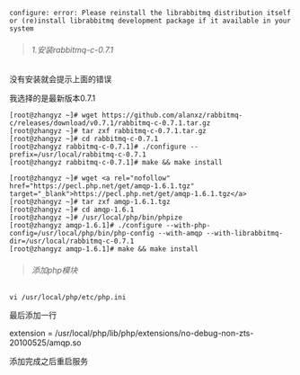 ```shell
configure: error: Please reinstall the librabbitmq distribution itself or (re)install librabbitmq development package if it available in your system
```

> ###### 1.安装rabbitmq-c-0.7.1

没有安装就会提示上面的错误

我选择的是最新版本0.7.1

```shell
[root@zhangyz ~]# wget https://github.com/alanxz/rabbitmq-c/releases/download/v0.7.1/rabbitmq-c-0.7.1.tar.gz
[root@zhangyz ~]# tar zxf rabbitmq-c-0.7.1.tar.gz
[root@zhangyz ~]# cd rabbitmq-c-0.7.1
[root@zhangyz rabbitmq-c-0.7.1]# ./configure --prefix=/usr/local/rabbitmq-c-0.7.1
[root@zhangyz rabbitmq-c-0.7.1]# make && make install

[root@zhangyz ~]# wget <a rel="nofollow" href="https://pecl.php.net/get/amqp-1.6.1.tgz" target="_blank">https://pecl.php.net/get/amqp-1.6.1.tgz</a>
[root@zhangyz ~]# tar zxf amqp-1.6.1.tgz
[root@zhangyz ~]# cd amqp-1.6.1
[root@zhangyz ~]# /usr/local/php/bin/phpize
[root@zhangyz amqp-1.6.1]# ./configure --with-php-config=/usr/local/php/bin/php-config --with-amqp --with-librabbitmq-dir=/usr/local/rabbitmq-c-0.7.1
[root@zhangyz amqp-1.6.1]# make && make install
```

> ###### 添加php模块

```shell
vi /usr/local/php/etc/php.ini
```

最后添加一行

extension = /usr/local/php/lib/php/extensions/no-debug-non-zts-20100525/amqp.so

添加完成之后重启服务

